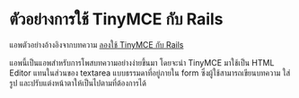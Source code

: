 # ตัวอย่างการใช้ TinyMCE กับ Rails

แอพตัวอย่างอ้างอิงจากบทความ [ลองใช้ TinyMCE กับ Rails](https://goo.gl/BnA7ZO)

แอพนี้เป็นแอพสำหรับการโพสบทความอย่างง่ายขึ้นมา  โดยจะนำ TinyMCE มาใช้เป็น HTML Editor แทนในส่วนของ textarea แบบธรรมดาที่อยู่ภายใน form  ซึ่งผู้ใช้สามารถเขียนบทความ ใส่รูป และปรับแต่งหน้าตาให้เป็นไปตามที่ต้องการได้